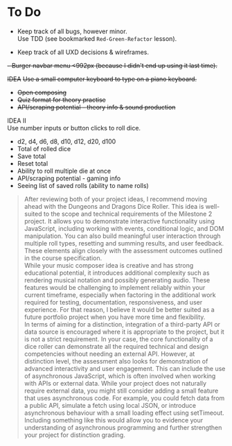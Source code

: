 # To Do

- Keep track of all bugs, however minor.  
  Use TDD (see bookmarked `Red-Green-Refactor` lesson).

- Keep track of all UXD decisions & wireframes.

~~- Burger navbar menu <992px (because I didn't end up using it last time).~~

~~IDEA~~
~~Use a small computer keyboard to type on a piano keyboard.~~
- ~~Open composing~~
- ~~Quiz format for theory practise~~
- ~~API/scraping potential - theory info & sound production~~

IDEA II  
Use number inputs or button clicks to roll dice.
- d2, d4, d6, d8, d10, d12, d20, d100
- Total of rolled dice
- Save total
- Reset total
- Ability to roll multiple die at once
- API/scraping potential - gaming info
- Seeing list of saved rolls (ability to name rolls)

>After reviewing both of your project ideas, I recommend moving ahead with the Dungeons and Dragons Dice Roller. This idea is well-suited to the scope and technical requirements of the Milestone 2 project. It allows you to demonstrate interactive functionality using JavaScript, including working with events, conditional logic, and DOM manipulation. You can also build meaningful user interaction through multiple roll types, resetting and summing results, and user feedback. These elements align closely with the assessment outcomes outlined in the course specification.  
While your music composer idea is creative and has strong educational potential, it introduces additional complexity such as rendering musical notation and possibly generating audio. These features would be challenging to implement reliably within your current timeframe, especially when factoring in the additional work required for testing, documentation, responsiveness, and user experience. For that reason, I believe it would be better suited as a future portfolio project when you have more time and flexibility.  
In terms of aiming for a distinction, integration of a third-party API or data source is encouraged where it is appropriate to the project, but it is not a strict requirement. In your case, the core functionality of a dice roller can demonstrate all the required technical and design competencies without needing an external API. However, at distinction level, the assessment also looks for demonstration of advanced interactivity and user engagement. This can include the use of asynchronous JavaScript, which is often involved when working with APIs or external data. While your project does not naturally require external data, you might still consider adding a small feature that uses asynchronous code. For example, you could fetch data from a public API, simulate a fetch using local JSON, or introduce asynchronous behaviour with a small loading effect using setTimeout. Including something like this would allow you to evidence your understanding of asynchronous programming and further strengthen your project for distinction grading.